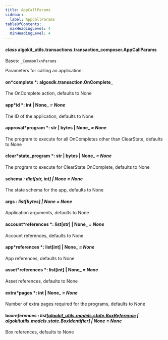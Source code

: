 ```yaml
---
title: AppCallParams
sidebar:
  label: AppCallParams
tableOfContents:
  maxHeadingLevel: 4
  minHeadingLevel: 4
---
```


#### _class_ algokit_utils.transactions.transaction_composer.AppCallParams

Bases: `_CommonTxnParams`

Parameters for calling an application.

#### on*complete *: algosdk.transaction.OnComplete\_

The OnComplete action, defaults to None

#### app*id *: int | None\_ _= None_

The ID of the application, defaults to None

#### approval*program *: str | bytes | None\_ _= None_

The program to execute for all OnCompletes other than ClearState, defaults to None

#### clear*state_program *: str | bytes | None\_ _= None_

The program to execute for ClearState OnComplete, defaults to None

#### schema _: dict[str, int] | None_ _= None_

The state schema for the app, defaults to None

#### args _: list[bytes] | None_ _= None_

Application arguments, defaults to None

#### account*references *: list[str] | None\_ _= None_

Account references, defaults to None

#### app*references *: list[int] | None\_ _= None_

App references, defaults to None

#### asset*references *: list[int] | None\_ _= None_

Asset references, defaults to None

#### extra*pages *: int | None\_ _= None_

Number of extra pages required for the programs, defaults to None

#### box*references *: list[[algokit_utils.models.state.BoxReference](/reference/algokit-utils-py/api/models/state/boxreference/#algokit_utils.models.state.BoxReference) | algokit*utils.models.state.BoxIdentifier] | None* _= None_

Box references, defaults to None
